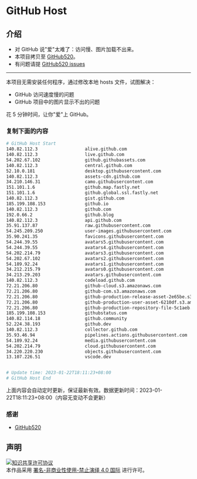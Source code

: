 # GitHub Host
## 介绍
- 对 GitHub 说"爱"太难了：访问慢、图片加载不出来。
- 本项目拷贝至 [GitHub520](https://github.com/521xueweihan/GitHub520)。
- 有问题请提 [GitHub520 issues](https://github.com/521xueweihan/GitHub520/issues/new)

---

本项目无需安装任何程序，通过修改本地 hosts 文件，试图解决：
- GitHub 访问速度慢的问题
- GitHub 项目中的图片显示不出的问题

花 5 分钟时间，让你"爱"上 GitHub。

### 复制下面的内容
```bash
# GitHub Host Start
140.82.112.3                  alive.github.com
140.82.112.3                  live.github.com
54.202.67.102                 github.githubassets.com
140.82.112.3                  central.github.com
52.10.0.181                   desktop.githubusercontent.com
140.82.112.3                  assets-cdn.github.com
34.210.146.31                 camo.githubusercontent.com
151.101.1.6                   github.map.fastly.net
151.101.1.6                   github.global.ssl.fastly.net
140.82.112.3                  gist.github.com
185.199.108.153               github.io
140.82.112.3                  github.com
192.0.66.2                    github.blog
140.82.112.3                  api.github.com
35.91.137.87                  raw.githubusercontent.com
54.245.209.250                user-images.githubusercontent.com
35.90.241.35                  favicons.githubusercontent.com
54.244.39.55                  avatars5.githubusercontent.com
54.244.39.55                  avatars4.githubusercontent.com
54.202.214.79                 avatars3.githubusercontent.com
54.202.67.102                 avatars2.githubusercontent.com
54.189.92.24                  avatars1.githubusercontent.com
34.212.215.79                 avatars0.githubusercontent.com
34.213.29.203                 avatars.githubusercontent.com
140.82.112.3                  codeload.github.com
72.21.206.80                  github-cloud.s3.amazonaws.com
72.21.206.80                  github-com.s3.amazonaws.com
72.21.206.80                  github-production-release-asset-2e65be.s3.amazonaws.com
72.21.206.80                  github-production-user-asset-6210df.s3.amazonaws.com
72.21.206.80                  github-production-repository-file-5c1aeb.s3.amazonaws.com
185.199.108.153               githubstatus.com
140.82.114.18                 github.community
52.224.38.193                 github.dev
140.82.112.3                  collector.github.com
35.93.46.94                   pipelines.actions.githubusercontent.com
54.189.92.24                  media.githubusercontent.com
54.202.214.79                 cloud.githubusercontent.com
34.220.220.230                objects.githubusercontent.com
13.107.226.51                 vscode.dev


# Update time: 2023-01-22T18:11:23+08:00
# GitHub Host End

```
上面内容会自动定时更新，保证最新有效。数据更新时间：2023-01-22T18:11:23+08:00（内容无变动不会更新）

### 感谢

- [GitHub520](https://github.com/521xueweihan/GitHub520)

## 声明
<a rel="license" href="https://creativecommons.org/licenses/by-nc-nd/4.0/deed.zh"><img alt="知识共享许可协议" style="border-width: 0" src="https://licensebuttons.net/l/by-nc-nd/4.0/88x31.png"></a><br>本作品采用 <a rel="license" href="https://creativecommons.org/licenses/by-nc-nd/4.0/deed.zh">署名-非商业性使用-禁止演绎 4.0 国际</a> 进行许可。